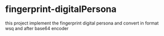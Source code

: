 # fingerprint-digitalPersona
this project implement the fingerprint digital persona and convert in format wsq and after base64 encoder
